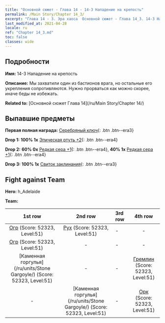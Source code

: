 ```yaml
---
title: "Основной сюжет - Глава 14 - 14-3 Нападение на крепость"
permalink: /Main Story/Chapter 14_3/
excerpt: "Глава 14 - 3. Эра хаоса  Основной сюжет - Глава 14_3. 14-3 Нападение на крепость"
last_modified_at: 2021-04-28
locale: ru
ref: "Chapter 14_3.md"
toc: false
classes: wide
---
```


## Подробности

 **Имя:** 14-3 Нападение на крепость

 **Описание:** Мы захватили один из бастионов врага, но остальные его укрепления сопротивляются. Нужно прорваться как можно скорее, иначе беды не избежать.

 **Related to:** [Основной сюжет Глава 14](/ru/Main Story/Chapter 14/)

## Выпавшие предметы

 **Первая полная награда:** [Серебряный ключ](/ItemsRU/con_693/){: .btn .btn--era3}

 **Drop 1:** **100% 1x** [Эпическая ртуть +2](/ItemsRU/mat_49/){: .btn .btn--era4}

 **Drop 2:** **60% 0x** [Редкая сера +1](/ItemsRU/mat_43/){: .btn .btn--era4}, **40% 1x** [Редкая сера +1](/ItemsRU/mat_43/){: .btn .btn--era4}

 **Drop 3:** **100% 1x** [Свиток заклинания](/ItemsRU/con_694/){: .btn .btn--era3}


## Fight against Team
 **Hero:** h_Adelaide

 **Team:**


  | 1st row | 2nd row | 3rd row | 4th row |
  |:----:|:----:|:----|:----:|
  | [Огр](/ru/units/Ogre/) (Score: 52323, Level:51)  | [Рух](/ru/units/Roc/) (Score: 52323, Level:51)  | - | - |
  | [Огр](/ru/units/Ogre/) (Score: 52323, Level:51)  | - | - | - |
  | [Каменная горгулья](/ru/units/Stone Gargoyle/) (Score: 52323, Level:51)  | - | - | [Гремлин](/ru/units/Gremlin/) (Score: 52323, Level:51)  |
  | - | [Каменная горгулья](/ru/units/Stone Gargoyle/) (Score: 52323, Level:51)  | - | [Орк](/ru/units/Orc/) (Score: 52323, Level:51)  |


